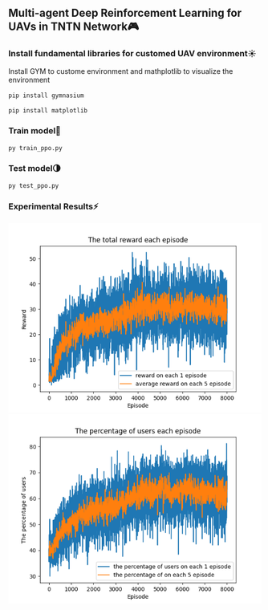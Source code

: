 ## Multi-agent Deep Reinforcement Learning for UAVs in TNTN Network🎮
### Install fundamental libraries for customed UAV environment☀️
Install GYM to custome environment and mathplotlib to visualize the environment
~~~
pip install gymnasium 
~~~
~~~
pip install matplotlib
~~~
### Train model🤖
~~~
py train_ppo.py 
~~~
### Test model🌗
~~~
py test_ppo.py 
~~~
### Experimental Results⚡️
![fig1](images/result_reward.png)
![fig2](images/result_user.png)

